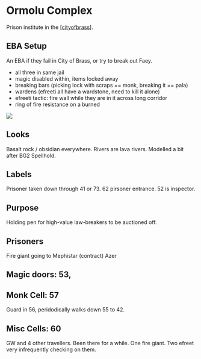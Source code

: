 # Ormolu Complex

Prison institute in the [[cityofbrass]].

## EBA Setup
An EBA if they fail in City of Brass, or try to break out Faey.

- all three in same jail
- magic disabled within, items locked away
- breaking bars (picking lock with scraps == monk, breaking it == pala)
- wardens (efreeti all have a wardstone, need to kill it alone)
- efreeti tactic: fire wall while they are in it across long corridor
- ring of fire resistance on a burned

![](ormolu.jpg)

## Looks
Basalt rock / obsidian everywhere. Rivers are lava rivers.
Modelled a bit after BG2 Spellhold.

## Labels
Prisoner taken down through 41 or 73.
62 pirsoner entrance.
52 is inspector.

## Purpose
Holding pen for high-value law-breakers to be auctioned off.

## Prisoners
Fire giant going to Mephistar (contract)
Azer

## Magic doors: 53,

## Monk Cell: 57
Guard in 56, peridodically walks down 55 to 42.

## Misc Cells: 60
GW and 4 other travellers. Been there for a while. One fire giant.
Two efreet very infrequently checking on them.

[//begin]: # "Autogenerated link references for markdown compatibility"
[cityofbrass]: cityofbrass "City of Brass"
[//end]: # "Autogenerated link references"

